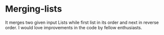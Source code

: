 # Merging-lists
It merges two given input Lists while first list in its order and next in reverse order.
I would love improvements in the code by fellow enthusiasts.

